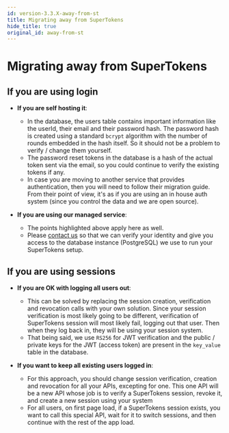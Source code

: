```yaml
---
id: version-3.3.X-away-from-st
title: Migrating away from SuperTokens
hide_title: true
original_id: away-from-st
---
```


# Migrating away from SuperTokens

## If you are using login
- **If you are self hosting it**:
   - In the database, the users table contains important information like the userId, their email and their password hash. The password hash is created using a standard `bcrypt` algorithm with the number of rounds embedded in the hash itself. So it should not be a problem to verify / change them yourself.
   - The password reset tokens in the database is a hash of the actual token sent via the email, so you could continue to verify the existing tokens if any.
   - In case you are moving to another service that provides authentication, then you will need to follow their migration guide. From their point of view, it's as if you are using an in house auth system (since you control the data and we are open source).

- **If you are using our managed service**:
   - The points highlighted above apply here as well.
   - Please [contact us](mailto:team@supertokens.com) so that we can verify your identity and give you access to the database instance (PostgreSQL) we use to run your SuperTokens setup.

## If you are using sessions
- **If you are OK with logging all users out**:
   - This can be solved by replacing the session creation, verification and revocation calls with your own solution. Since your session verification is most likely going to be different, verification of SuperTokens session will most likely fail, logging out that user. Then when they log back in, they will be using your session system.
   - That being said, we use `RS256` for JWT verification and the public / private keys for the JWT (access token) are present in the `key_value` table in the database.

- **If you want to keep all existing users logged in**:
   - For this approach, you should change session verification, creation and revocation for all your APIs, excepting for one. This one API will be a new API whose job is to verify a SuperTokens session, revoke it, and create a new session using your system
   - For all users, on first page load, if a SuperTokens session exists, you want to call this special API, wait for it to switch sessions, and then continue with the rest of the app load.